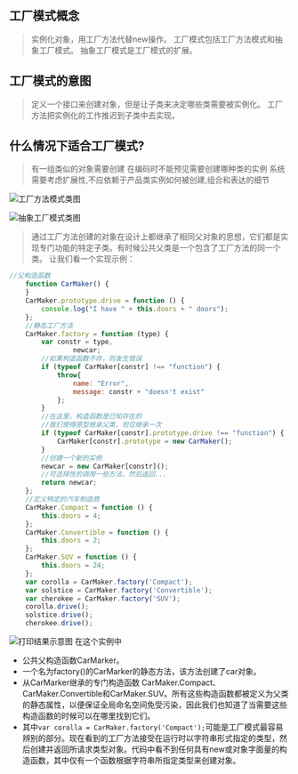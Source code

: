 ## 工厂模式概念
>实例化对象，用工厂方法代替new操作。
工厂模式包括工厂方法模式和抽象工厂模式。
抽象工厂模式是工厂模式的扩展。

## 工厂模式的意图
>定义一个接口来创建对象，但是让子类来决定哪些类需要被实例化。
工厂方法把实例化的工作推迟到子类中去实现。

## 什么情况下适合工厂模式?
>有一组类似的对象需要创建
在编码时不能预见需要创建哪种类的实例
系统需要考虑扩展性,不应依赖于产品类实例如何被创建,组合和表达的细节

![工厂方法模式类图](http://upload-images.jianshu.io/upload_images/3229842-a5e9a4da70b8a9f6.png?imageMogr2/auto-orient/strip%7CimageView2/2/w/1240)

![抽象工厂模式类图](http://upload-images.jianshu.io/upload_images/3229842-34ff36e4c140da1d.png?imageMogr2/auto-orient/strip%7CimageView2/2/w/1240)
>通过工厂方法创建的对象在设计上都继承了相同父对象的思想，它们都是实现专门功能的特定子类。有时候公共父类是一个包含了工厂方法的同一个类。
让我们看一个实现示例：

```javascript
//父构造函数
    function CarMaker() {
    }
    CarMaker.prototype.drive = function () {
        console.log("I have " + this.doors + " doors");
    };
    //静态工厂方法
    CarMaker.factory = function (type) {
        var constr = type,
                newcar;
        //如果构造函数不存，则发生错误
        if (typeof CarMaker[constr] !== "function") {
            throw{
                name: "Error",
                message: constr + "doesn't exist"
            };
        }
        //在这里，构造函数是已知存在的
        //我们使得原型继承父类，但仅继承一次
        if (typeof CarMaker[constr].prototype.drive !== "function") {
            CarMaker[constr].prototype = new CarMaker();
        }
        //创建一个新的实例
        newcar = new CarMaker[constr]();
        //可选择性的调用一些方法，然后返回...
        return newcar;
    };
    //定义特定的汽车制造商
    CarMaker.Compact = function () {
        this.doors = 4;
    };
    CarMaker.Convertible = function () {
        this.doors = 2;
    };
    CarMaker.SUV = function () {
        this.doors = 24;
    };
    var corolla = CarMaker.factory('Compact');
    var solstice = CarMaker.factory('Convertible');
    var cherokee = CarMaker.factory('SUV');
    corolla.drive();
    solstice.drive();
    cherokee.drive();
```

![打印结果示意图](http://upload-images.jianshu.io/upload_images/3229842-cb8d5e523247b55d.png?imageMogr2/auto-orient/strip%7CimageView2/2/w/1240)
在这个实例中
* 公共父构造函数CarMarker。
* 一个名为factory()的CarMarker的静态方法，该方法创建了car对象。
* 从CarMarker继承的专门构造函数 CarMaker.Compact、CarMaker.Convertible和CarMaker.SUV。所有这些构造函数都被定义为父类的静态属性，以便保证全局命名空间免受污染，因此我们也知道了当需要这些构造函数的时候可以在哪里找到它们。
* 其中``var corolla = CarMaker.factory('Compact');``可能是工厂模式最容易辨别的部分。现在看到的工厂方法接受在运行时以字符串形式指定的类型，然后创建并返回所请求类型对象。代码中看不到任何具有new或对象字面量的构造函数，其中仅有一个函数根据字符串所指定类型来创建对象。






